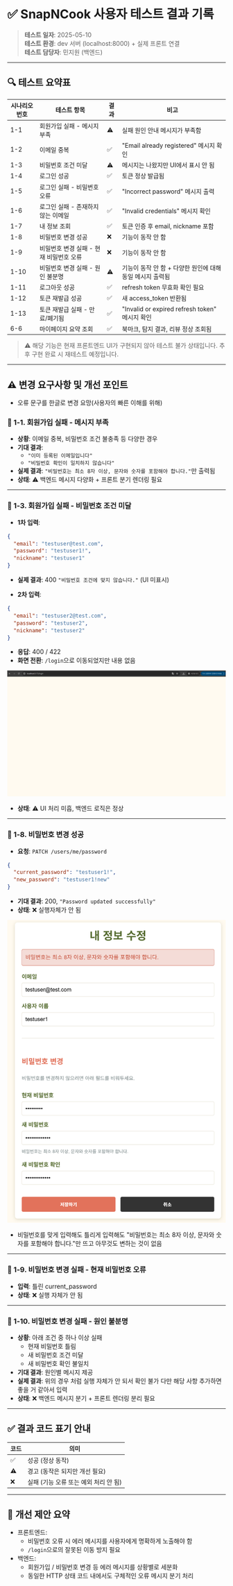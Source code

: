 # ✅ SnapNCook 사용자 테스트 결과 기록

> **테스트 일자**: 2025-05-10  
> **테스트 환경**: dev 서버 (localhost:8000) + 실제 프론트 연결  
> **테스트 담당자**: 민지원 (백엔드)

---

## 🔍 테스트 요약표

| 시나리오 번호 | 테스트 항목                         | 결과 | 비고 |
|---------------|--------------------------------------|--------|--------|
| 1-1           | 회원가입 실패 - 메시지 부족          | ⚠️     | 실패 원인 안내 메시지가 부족함 |
| 1-2           | 이메일 중복                          | ✅     | "Email already registered" 메시지 확인 |
| 1-3           | 비밀번호 조건 미달                   | ⚠️     | 메시지는 나왔지만 UI에서 표시 안 됨 |
| 1-4           | 로그인 성공                          | ✅     | 토큰 정상 발급됨 |
| 1-5           | 로그인 실패 - 비밀번호 오류          | ✅     | "Incorrect password" 메시지 출력 |
| 1-6           | 로그인 실패 - 존재하지 않는 이메일   | ✅     | "Invalid credentials" 메시지 확인 |
| 1-7           | 내 정보 조회                         | ✅     | 토큰 인증 후 email, nickname 포함 |
| 1-8           | 비밀번호 변경 성공                   | ❌     | 기능이 동작 안 함 |
| 1-9           | 비밀번호 변경 실패 - 현재 비밀번호 오류 | ❌  | 기능이 동작 안 함 |
| 1-10          | 비밀번호 변경 실패 - 원인 불분명      | ⚠️     | 기능이 동작 안 함 + 다양한 원인에 대해 동일 메시지 출력됨 |
| 1-11          | 로그아웃 성공                        | ✅     | refresh token 무효화 확인 필요 |
| 1-12          | 토큰 재발급 성공                     | ✅     | 새 access_token 반환됨 |
| 1-13          | 토큰 재발급 실패 - 만료/폐기됨       | ✅     | "Invalid or expired refresh token" 메시지 확인 |
| 6-6           | 마이페이지 요약 조회                 | ✅     | 북마크, 탐지 결과, 리뷰 정상 조회됨 |

> ⚠️ 해당 기능은 현재 프론트엔드 UI가 구현되지 않아 테스트 불가 상태입니다. 추후 구현 완료 시 재테스트 예정입니다.

---

## ⚠️ 변경 요구사항 및 개선 포인트

- 오류 문구를 한글로 변경 요망(사용자의 빠른 이해를 위해)

### 🔹 1-1. 회원가입 실패 - 메시지 부족

- **상황**: 이메일 중복, 비밀번호 조건 불충족 등 다양한 경우
- **기대 결과**:
  - `"이미 등록된 이메일입니다"`
  - `"비밀번호 확인이 일치하지 않습니다"`
- **실제 결과**: `"비밀번호는 최소 8자 이상, 문자와 숫자를 포함해야 합니다."`만 출력됨
- **상태**: ⚠️ 백엔드 메시지 다양화 + 프론트 분기 렌더링 필요

---

### 🔹 1-3. 회원가입 실패 - 비밀번호 조건 미달

- **1차 입력**:
```json
{
  "email": "testuser@test.com",
  "password": "testuser1!",
  "nickname": "testuser1"
}
```
- **실제 결과**: 400 `"비밀번호 조건에 맞지 않습니다."` (UI 미표시)

- **2차 입력**:
```json
{
  "email": "testuser2@test.com",
  "password": "testuser2",
  "nickname": "testuser2"
}
```
- **응답**: 400 / 422  
- **화면 전환**: `/login`으로 이동되었지만 내용 없음

![비밀번호 조건 오류 화면](image/password_error.png)

- **상태**: ⚠️ UI 처리 미흡, 백엔드 로직은 정상

---

### 🔹 1-8. 비밀번호 변경 성공

- **요청**: `PATCH /users/me/password`
```json
{
  "current_password": "testuser1!",
  "new_password": "testuser1!new"
}
```
- **기대 결과**: 200, `"Password updated successfully"`
- **상태**: ❌ 실행자체가 안 됨

![비밀번호 조건 오류 화면](image/change_password_error.png)
- 비밀번호를 맞게 입력해도 틀리게 입력해도 "비밀번호는 최소 8자 이상, 문자와 숫자를 포함해야 합니다."만 뜨고 아무것도 변하는 것이 없음

---

### 🔹 1-9. 비밀번호 변경 실패 - 현재 비밀번호 오류

- **입력**: 틀린 current_password
- **상태**: ❌ 실행 자체가 안 됨

---

### 🔹 1-10. 비밀번호 변경 실패 - 원인 불분명

- **상황**: 아래 조건 중 하나 이상 실패
  - 현재 비밀번호 틀림
  - 새 비밀번호 조건 미달
  - 새 비밀번호 확인 불일치
- **기대 결과**: 원인별 메시지 제공
- **실제 결과**: 위의 경우 처럼 실행 자체가 안 되서 확인 불가 다만 해당 사항 추가하면 좋을 거 같아서 입력
- **상태**: ❌ 백엔드 메시지 분기 + 프론트 렌더링 분리 필요

---

## ✅ 결과 코드 표기 안내

| 코드 | 의미 |
|------|------|
| ✅ | 성공 (정상 동작) |
| ⚠️ | 경고 (동작은 되지만 개선 필요) |
| ❌ | 실패 (기능 오류 또는 예외 처리 안 됨) |

---

## 📝 개선 제안 요약

- 프론트엔드:
  - 비밀번호 오류 시 에러 메시지를 사용자에게 명확하게 노출해야 함
  - `/login`으로의 잘못된 이동 방지 필요
- 백엔드:
  - 회원가입 / 비밀번호 변경 등 에러 메시지를 상황별로 세분화
  - 동일한 HTTP 상태 코드 내에서도 구체적인 오류 메시지 분기 처리
